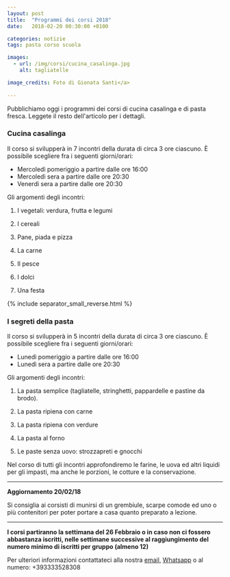 ```yaml
---
layout: post
title:  "Programmi dei corsi 2018"
date:   2018-02-20 00:30:00 +0100

categories: notizie
tags: pasta corso scuola

images:
  - url: /img/corsi/cucina_casalinga.jpg
    alt: tagliatelle

image_credits: Foto di Gionata Santi</a>
 
---
```


Pubblichiamo oggi i programmi dei corsi di cucina casalinga e di pasta fresca. Leggete il resto dell'articolo per i dettagli.

<!--continua-->

### Cucina casalinga

Il corso si svilupperà in 7 incontri della durata di circa 3 ore ciascuno. È possibile scegliere fra i seguenti giorni/orari:

* Mercoledì pomeriggio a partire dalle ore 16:00 
* Mercoledì sera a partire dalle ore 20:30
* Venerdì sera a partire dalle ore 20:30

Gli argomenti degli incontri:

1. I vegetali: verdura, frutta e legumi

2. I cereali

3. Pane, piada e pizza

4. La carne

5. Il pesce

6. I dolci

7. Una festa

{% include separator_small_reverse.html %}

### I segreti della pasta

Il corso si svilupperà in 5 incontri della durata di circa 3 ore ciascuno. È possibile scegliere fra i seguenti giorni/orari:

* Lunedì pomeriggio a partire dalle ore 16:00 
* Lunedì sera a partire dalle ore 20:30

Gli argomenti degli incontri:
    
1. La pasta semplice (tagliatelle, stringhetti, pappardelle e pastine da brodo).
    
2. La pasta ripiena con carne

3. La pasta ripiena con verdure

4. La pasta al forno

5. Le paste senza uovo: strozzapreti e gnocchi

Nel corso di tutti gli incontri approfondiremo le farine, le uova ed altri liquidi per gli impasti, ma anche le porzioni, le cotture e la conservazione.

***

**Aggiornamento 20/02/18**

Si consiglia ai corsisti di munirsi di un grembiule, scarpe comode ed uno o più contenitori per poter portare a casa quanto preparato a lezione.

***

**I corsi partiranno la settimana del 26 Febbraio o in caso non ci fossero abbastanza iscritti, nelle settimane successive al raggiungimento del numero minimo di iscritti per gruppo (almeno 12)**

Per ulteriori informazioni contattateci alla nostra [email](&#x6d;&#97;&#x69;&#108;&#116;&#111;&#x3a;&#x63;&#x75;&#x63;&#105;&#x6e;&#x61;&#x2e;&#x64;&#x69;&#46;&#108;&#111;&#100;&#x69;&#x40;&#x67;&#109;&#x61;&#105;&#x6c;&#x2e;&#99;&#111;&#109; "Invia email"), [Whatsapp](https://api.whatsapp.com/send?phone=393333528308 "Invia messaggio") o al numero: +393333528308